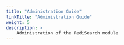 ```yaml
---
title: "Administration Guide"
linkTitle: "Administration Guide"
weight: 5
description: >
    Administration of the RediSearch module
---
```


